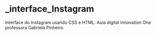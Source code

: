 # _interface_Instagram
Interface do Instagram usando CSS e HTML. Aula digital Innovation One professora Gabriela Pinheiro.
